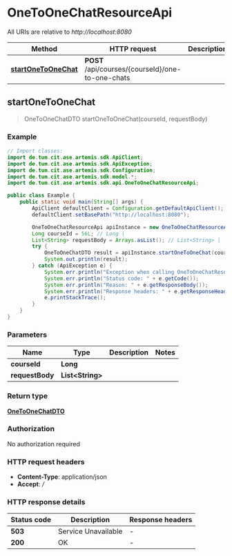 # OneToOneChatResourceApi

All URIs are relative to *http://localhost:8080*

| Method | HTTP request | Description |
|------------- | ------------- | -------------|
| [**startOneToOneChat**](OneToOneChatResourceApi.md#startOneToOneChat) | **POST** /api/courses/{courseId}/one-to-one-chats |  |



## startOneToOneChat

> OneToOneChatDTO startOneToOneChat(courseId, requestBody)



### Example

```java
// Import classes:
import de.tum.cit.ase.artemis.sdk.ApiClient;
import de.tum.cit.ase.artemis.sdk.ApiException;
import de.tum.cit.ase.artemis.sdk.Configuration;
import de.tum.cit.ase.artemis.sdk.model.*;
import de.tum.cit.ase.artemis.sdk.api.OneToOneChatResourceApi;

public class Example {
    public static void main(String[] args) {
        ApiClient defaultClient = Configuration.getDefaultApiClient();
        defaultClient.setBasePath("http://localhost:8080");

        OneToOneChatResourceApi apiInstance = new OneToOneChatResourceApi(defaultClient);
        Long courseId = 56L; // Long | 
        List<String> requestBody = Arrays.asList(); // List<String> | 
        try {
            OneToOneChatDTO result = apiInstance.startOneToOneChat(courseId, requestBody);
            System.out.println(result);
        } catch (ApiException e) {
            System.err.println("Exception when calling OneToOneChatResourceApi#startOneToOneChat");
            System.err.println("Status code: " + e.getCode());
            System.err.println("Reason: " + e.getResponseBody());
            System.err.println("Response headers: " + e.getResponseHeaders());
            e.printStackTrace();
        }
    }
}
```

### Parameters


| Name | Type | Description  | Notes |
|------------- | ------------- | ------------- | -------------|
| **courseId** | **Long**|  | |
| **requestBody** | **List&lt;String&gt;**|  | |

### Return type

[**OneToOneChatDTO**](OneToOneChatDTO.md)

### Authorization

No authorization required

### HTTP request headers

- **Content-Type**: application/json
- **Accept**: */*

### HTTP response details
| Status code | Description | Response headers |
|-------------|-------------|------------------|
| **503** | Service Unavailable |  -  |
| **200** | OK |  -  |

